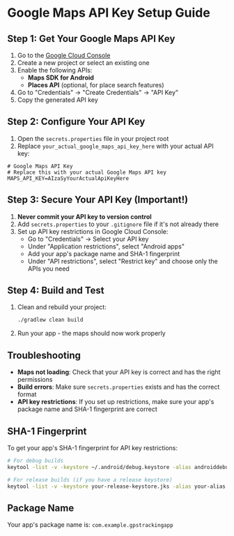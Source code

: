 # Google Maps API Key Setup Guide

## Step 1: Get Your Google Maps API Key

1. Go to the [Google Cloud Console](https://console.cloud.google.com/)
2. Create a new project or select an existing one
3. Enable the following APIs:
   - **Maps SDK for Android**
   - **Places API** (optional, for place search features)
4. Go to "Credentials" → "Create Credentials" → "API Key"
5. Copy the generated API key

## Step 2: Configure Your API Key

1. Open the `secrets.properties` file in your project root
2. Replace `your_actual_google_maps_api_key_here` with your actual API key:

```properties
# Google Maps API Key
# Replace this with your actual Google Maps API key
MAPS_API_KEY=AIzaSyYourActualApiKeyHere
```

## Step 3: Secure Your API Key (Important!)

1. **Never commit your API key to version control**
2. Add `secrets.properties` to your `.gitignore` file if it's not already there
3. Set up API key restrictions in Google Cloud Console:
   - Go to "Credentials" → Select your API key
   - Under "Application restrictions", select "Android apps"
   - Add your app's package name and SHA-1 fingerprint
   - Under "API restrictions", select "Restrict key" and choose only the APIs you need

## Step 4: Build and Test

1. Clean and rebuild your project:
   ```bash
   ./gradlew clean build
   ```
2. Run your app - the maps should now work properly

## Troubleshooting

- **Maps not loading**: Check that your API key is correct and has the right permissions
- **Build errors**: Make sure `secrets.properties` exists and has the correct format
- **API key restrictions**: If you set up restrictions, make sure your app's package name and SHA-1 fingerprint are correct

## SHA-1 Fingerprint

To get your app's SHA-1 fingerprint for API key restrictions:

```bash
# For debug builds
keytool -list -v -keystore ~/.android/debug.keystore -alias androiddebugkey -storepass android -keypass android

# For release builds (if you have a release keystore)
keytool -list -v -keystore your-release-keystore.jks -alias your-alias
```

## Package Name

Your app's package name is: `com.example.gpstrackingapp`
